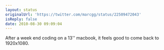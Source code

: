 ```yaml
---
layout: status
originalUrl: 'https://twitter.com/marcgg/status/22509472043'
isReply: false
date: 2010-08-30 09:09:04
---
```


After a week end coding on a 13'' macbook, it feels good to come back to 1920x1080.
